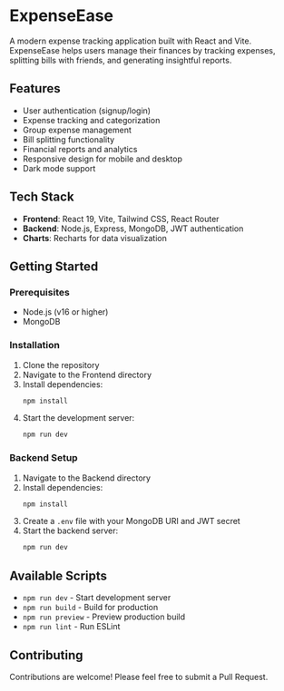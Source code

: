 # ExpenseEase

A modern expense tracking application built with React and Vite. ExpenseEase helps users manage their finances by tracking expenses, splitting bills with friends, and generating insightful reports.

## Features

- User authentication (signup/login)
- Expense tracking and categorization
- Group expense management
- Bill splitting functionality
- Financial reports and analytics
- Responsive design for mobile and desktop
- Dark mode support

## Tech Stack

- **Frontend**: React 19, Vite, Tailwind CSS, React Router
- **Backend**: Node.js, Express, MongoDB, JWT authentication
- **Charts**: Recharts for data visualization

## Getting Started

### Prerequisites

- Node.js (v16 or higher)
- MongoDB

### Installation

1. Clone the repository
2. Navigate to the Frontend directory
3. Install dependencies:
   ```bash
   npm install
   ```
4. Start the development server:
   ```bash
   npm run dev
   ```

### Backend Setup

1. Navigate to the Backend directory
2. Install dependencies:
   ```bash
   npm install
   ```
3. Create a `.env` file with your MongoDB URI and JWT secret
4. Start the backend server:
   ```bash
   npm run dev
   ```

## Available Scripts

- `npm run dev` - Start development server
- `npm run build` - Build for production
- `npm run preview` - Preview production build
- `npm run lint` - Run ESLint

## Contributing

Contributions are welcome! Please feel free to submit a Pull Request.
